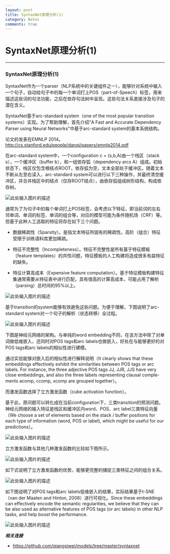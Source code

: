 ```yaml
---
layout: post
title: SyntaxNet原理分析(1)
category: Notes
comments: true
---
```


# SyntaxNet原理分析(1)

------

### SyntaxNet原理分析(1)

SyntaxNet作为一个parser（NLP系统中的关键组件之一），能够针对系统中输入一个句子，自动给句子中的每一个单词打上POS（part-of-Speech）标签，用来描述这些词的句法功能，之后在依存句法树中呈现。这些句法关系直接涉及句子的潜在含义。

SyntaxNet基于arc-standard system（one of the most popular transition systems）实现。为了帮助理解，首先介绍"A Fast and Accurate Dependency Parser using Neural Networks"中基于arc-standard system的基本系统结构。

论文的发表在EMNLP 2014。<http://cs.stanford.edu/people/danqi/papers/emnlp2014.pdf>

在arc-standard system中，一个configuration c = (s,b,A)由一个栈区（stack s），一个缓冲区（buffer b），和一组依存弧（dependency arcs A）组成。初始状态下，栈区仅包含根结点ROOT，依存弧为空，文本全部处于缓冲区。随着文本不断从左至右读入，arc-standard system可以进行以下三种操作，并最终清空缓冲区，并合并栈区中的结点（仅存ROOT结点），由依存弧组成树形结构，构成依存树。

![此处输入图片的描述][1]

通常为了为句子中的每个单词打上POS标签，会考虑以下特征，即当前词的左右邻单词、单词的标签、单词的组合等，对应的模型可能为条件随机场（CRF）等。但基于此种人工选取的特征将存在如下三个问题。

 - 数据稀疏性（Sparsity）。是指文本特征所固有的稀疏性。高阶（组合）特征受限于训练语料库更加稀疏。

 - 特征不完整性（Incompleteness）。特征不完整性是所有基于特征模板（feature templates）的共性问题，特征模板的人工构建将造成很多有益特征的缺失。

 - 特征计算高成本（Expensive feature computation）。基于特征模板构建特征集通常需要从特征表中进行匹配，具有很高的计算高成本，可能占用了解析（parsing）总时间的95%以上。

![此处输入图片的描述][2]

基于transition的system能够有效避免这些问题。为便于理解，下图说明了arc-standard system对一个句子的解析（状态转移）全过程。

![此处输入图片的描述][3]

下图是神经元网络的架构。与单纯的word embedding不同，在该方法中除了对单词做低维嵌入，还同时对POS tags和arc labels也做嵌入，好处在与能够更好的对POS tags和arc labels的相似性进行建模。

通过实验能够对嵌入后的相似性进行解释说明（It clearly shows that these embeddings effectively exhibit the similarities between POS tags or arc labels. For instance, the three adjective POS tags JJ, JJR, JJS have very close embeddings, and also the three labels representing clausal comple- ments acomp, ccomp, xcomp are grouped together）。

而激发函数选择了立方激发函数（cube activation function）。

基于此，原问题可以转化成在当前configuration下，三类transition的预测问题。神经元网络的输入特征是栈区和缓冲区内word、POS、arc label三类特征向量（We choose a set of elements based on the stack / buffer positions for each type of information (word, POS or label), which might be useful for our predictions）。

![此处输入图片的描述][4]

立方激发函数与其他几种激发函数的比较如下图所示。

![此处输入图片的描述][5]

如下式说明了立方激发函数的优势，能够更完整的捕捉三类特征之间的组合关系。

![此处输入图片的描述][6]

如下图说明了对POS tags和arc labels低维嵌入的结果，实际结果基于t-SNE（van der Maaten and Hinton, 2008）进行可视化。Since these embeddings can effectively encode the semantic regularities, we believe that they can be also used as alternative features of POS tags (or arc labels) in other NLP tasks, and help boost the performance.

![此处输入图片的描述][7]


***相关连接***

 - https://github.com/qiangsiwei/models/tree/master/syntaxnet


  [1]: https://raw.githubusercontent.com/qiangsiwei/blog/gh-pages/_figures/2016-05-18-SyntaxNet/2016-05-18-SyntaxNet_1.png
  [2]: https://raw.githubusercontent.com/qiangsiwei/blog/gh-pages/_figures/2016-05-18-SyntaxNet/2016-05-18-SyntaxNet_2.png
  [3]: https://raw.githubusercontent.com/qiangsiwei/blog/gh-pages/_figures/2016-05-18-SyntaxNet/2016-05-18-SyntaxNet_3.png
  [4]: https://raw.githubusercontent.com/qiangsiwei/blog/gh-pages/_figures/2016-05-18-SyntaxNet/2016-05-18-SyntaxNet_4.png
  [5]: https://raw.githubusercontent.com/qiangsiwei/blog/gh-pages/_figures/2016-05-18-SyntaxNet/2016-05-18-SyntaxNet_5.png
  [6]: https://raw.githubusercontent.com/qiangsiwei/blog/gh-pages/_figures/2016-05-18-SyntaxNet/2016-05-18-SyntaxNet_6.png
  [7]: https://raw.githubusercontent.com/qiangsiwei/blog/gh-pages/_figures/2016-05-18-SyntaxNet/2016-05-18-SyntaxNet_7.png

